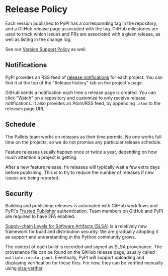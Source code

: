 # Release Policy

Each version published to PyPI has a corresponding tag in the repository, and a
GitHub release page associated with the tag. GitHub milestones are used to track
which issues and PRs are associated with a given release, as well as listing in
the change log.

See our [Version Support Policy](versions.md) as well.

## Notifications

PyPI provides an RSS feed of [release notifications][] for each project. You can
find it at the top of the "Release history" tab on the project's page.

[release notifications]: https://pypi.org/help/#project-release-notifications

GitHub sends a notification each time a release page is created. You can click
"Watch" on a repository and customize to only receive release notifications. It
also provides an Atom/RSS feed, by appending `.atom` to the releases page URL.

## Schedule

The Pallets team works on releases as their time permits. No one works full time
on the projects, so we do not promise any particular release schedule.

Feature releases usually happen once or twice a year, depending on how much
attention a project is getting.

After a new feature release, fix releases will typically wait a few extra days
before publishing. This is to try to reduce the number of releases if new issues
are being reported.

## Security

Building and publishing releases is automated with GitHub workflows and PyPI's
[Trusted Publisher][] authentication. Team members on GitHub and PyPI are
required to have 2FA enabled.

[Trusted Publisher]: https://docs.pypi.org/trusted-publishers/

[Supply-chain Levels for Software Artifacts (SLSA)][slsa] is a relatively new
framework for build and distribution security. We are gradually adopting it as
support and understanding in the Python community grows.

[slsa]: https://slsa.dev/

The context of each build is recorded and signed as SLSA provenance. The
provenance file can be found on the GitHub release page, usually called
`multiple.intoto.jsonl`. Eventually, PyPI will support uploading and displaying
verification for these files. For now, they can be verified manually using
[slsa-verifier][].

[slsa-verifier]: https://github.com/slsa-framework/slsa-verifier
